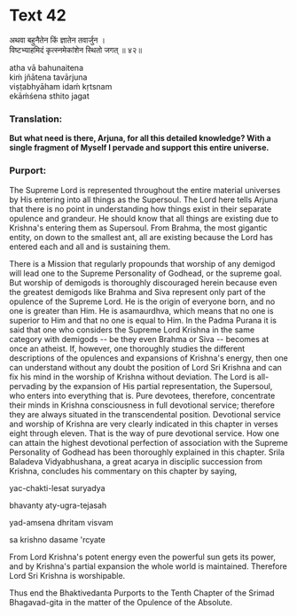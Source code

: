 # Text 42

अथवा बहुनैतेन किं ज्ञातेन तवार्जुन ।  
विष्टभ्याहमिदं कृत्स्नमेकांशेन स्थितो जगत् ॥ ४२॥

atha vā bahunaitena  
kiḿ jñātena tavārjuna  
viṣṭabhyāham idaḿ kṛtsnam  
ekāḿśena sthito jagat



### Translation:

**But what need is there, Arjuna, for all this detailed knowledge? With a single fragment of Myself I pervade and support this entire universe.**

### Purport:

The Supreme Lord is represented throughout the entire material universes by His entering into all things as the Supersoul. The Lord here tells Arjuna that there is no point in understanding how things exist in their separate opulence and grandeur. He should know that all things are existing due to Krishna's entering them as Supersoul. From Brahma, the most gigantic entity, on down to the smallest ant, all are existing because the Lord has entered each and all and is sustaining them.

There is a Mission that regularly propounds that worship of any demigod will lead one to the Supreme Personality of Godhead, or the supreme goal. But worship of demigods is thoroughly discouraged herein because even the greatest demigods like Brahma and Siva represent only part of the opulence of the Supreme Lord. He is the origin of everyone born, and no one is greater than Him. He is asamaurdhva, which means that no one is superior to Him and that no one is equal to Him. In the Padma Purana it is said that one who considers the Supreme Lord Krishna in the same category with demigods -- be they even Brahma or Siva -- becomes at once an atheist. If, however, one thoroughly studies the different descriptions of the opulences and expansions of Krishna's energy, then one can understand without any doubt the position of Lord Sri Krishna and can fix his mind in the worship of Krishna without deviation. The Lord is all-pervading by the expansion of His partial representation, the Supersoul, who enters into everything that is. Pure devotees, therefore, concentrate their minds in Krishna consciousness in full devotional service; therefore they are always situated in the transcendental position. Devotional service and worship of Krishna are very clearly indicated in this chapter in verses eight through eleven. That is the way of pure devotional service. How one can attain the highest devotional perfection of association with the Supreme Personality of Godhead has been thoroughly explained in this chapter. Srila Baladeva Vidyabhushana, a great acarya in disciplic succession from Krishna, concludes his commentary on this chapter by saying,

yac-chakti-lesat suryadya

bhavanty aty-ugra-tejasah

yad-amsena dhritam visvam

sa krishno dasame 'rcyate

From Lord Krishna's potent energy even the powerful sun gets its power, and by Krishna's partial expansion the whole world is maintained. Therefore Lord Sri Krishna is worshipable.

Thus end the Bhaktivedanta Purports to the Tenth Chapter of the Srimad Bhagavad-gita in the matter of the Opulence of the Absolute.